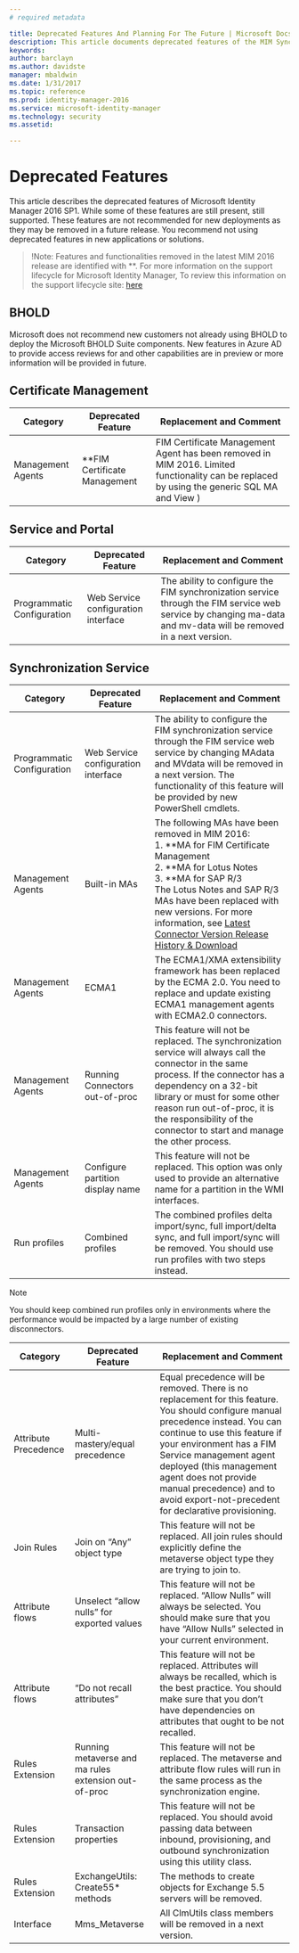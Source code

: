 ```yaml
---
# required metadata

title: Deprecated Features And Planning For The Future | Microsoft Docs
description: This article documents deprecated features of the MIM Synchronization service still available.
keywords:
author: barclayn
ms.author: davidste
manager: mbaldwin
ms.date: 1/31/2017
ms.topic: reference
ms.prod: identity-manager-2016
ms.service: microsoft-identity-manager
ms.technology: security
ms.assetid:

---
```


# Deprecated Features

This article describes the deprecated features of Microsoft Identity Manager 2016 SP1. While some of these features are still present, still supported. These features are not recommended for new deployments as they may be removed in a future release. You recommend not using deprecated features in new applications or solutions.

>!Note: Features and functionalities removed in the latest MIM 2016 release are identified with **. For more information on the support lifecycle for Microsoft Identity Manager, To review this information on the support lifecycle site: [here](https://support.microsoft.com/en-us/lifecycle/search?alpha=Microsoft%20Forefront%20Identity%20Manager%202010%20R2%20Service%20Pack%201,Microsoft%20Identity%20Manager%202016,Microsoft%20Forefront%20Identity%20Manager%202010)


## BHOLD 

Microsoft does not recommend new customers not already using BHOLD to deploy the Microsoft BHOLD Suite components.  New features in Azure AD to provide access reviews for and other capabilities are in preview or more information will be provided in future.

## Certificate Management 
| **Category**                | **Deprecated Feature**              | **Replacement and Comment**           |
|-----------------------------|-------------------------------------|----------------------------------------------|
| Management Agents | **FIM Certificate Management | FIM Certificate Management Agent has been removed in MIM 2016.  Limited functionality can be replaced by using the generic SQL MA and View )                                                              |

## Service and Portal

| **Category**                | **Deprecated Feature**              | **Replacement and Comment**           |
|-----------------------------|-------------------------------------|----------------------------------------------|
| Programmatic Configuration | Web Service configuration interface | The ability to configure the FIM synchronization service through the FIM service web service by changing ma-data and mv-data will be removed in a next version.                                                              |

## Synchronization Service 

| **Category**                | **Deprecated Feature**              | **Replacement and Comment**           |
|-----------------------------|-------------------------------------|----------------------------------------------|
| Programmatic Configuration | Web Service configuration interface | The ability to configure the FIM synchronization service through the FIM service web service by changing MAdata and MVdata will be removed in a next version. The functionality of this feature will be provided by new PowerShell cmdlets.                                                              |
| Management Agents           | Built-in MAs                        | The following MAs have been removed in MIM 2016: </br> 1.  **MA for FIM Certificate Management </br>2.  **MA for Lotus Notes</br> 3.  **MA for SAP R/3 </br> The Lotus Notes and SAP R/3 MAs have been replaced with new versions. For more information, see [Latest Connector Version Release History & Download](https://docs.microsoft.com/en-us/azure/active-directory/connect/active-directory-aadconnectsync-connector-version-history)                                                                                                                                                                                                                                              |
| Management Agents           | ECMA1                               | The ECMA1/XMA extensibility framework has been replaced by the ECMA 2.0. You need to replace and update existing ECMA1 management agents with ECMA2.0 connectors.                                                                                                                                          |
| Management Agents           | Running Connectors out-of-proc      | This feature will not be replaced. The synchronization service will always call the connector in the same process. If the connector has a dependency on a 32-bit library or must for some other reason run out-of-proc, it is the responsibility of the connector to start and manage the other process. |
| Management Agents           | Configure partition display name    | This feature will not be replaced. This option was only used to provide an alternative name for a partition in the WMI interfaces.                                                                                                                                                                       |
| Run profiles                | Combined profiles                   | The combined profiles delta import/sync, full import/delta sync, and full import/sync will be removed. You should use run profiles with two steps instead. 

>[!NOTE]
You should keep combined run profiles only in environments where the performance would be impacted by a large number of existing disconnectors.


| **Category**                | **Deprecated Feature**              | **Replacement and Comment**           |
|--------|-------|---|    
| Attribute Precedence | Multi- mastery/equal precedence                       | Equal precedence will be removed. There is no replacement for this feature. You should configure manual precedence instead. You can continue to use this feature if your environment has a FIM Service management agent deployed (this management agent does not provide manual precedence) and to avoid export-not-precedent for declarative provisioning. |
| Join Rules           | Join on “Any” object type                             | This feature will not be replaced. All join rules should explicitly define the metaverse object type they are trying to join to.       |
| Attribute flows      | Unselect “allow nulls” for exported values            | This feature will not be replaced. “Allow Nulls” will always be selected. You should make sure that you have “Allow Nulls” selected in your current environment.  |
| Attribute flows      | “Do not recall attributes”                            | This feature will not be replaced. Attributes will always be recalled, which is the best practice. You should make sure that you don’t have dependencies on attributes that ought to be not recalled.  |
| Rules Extension      | Running metaverse and ma rules extension out- of-proc | This feature will not be replaced. The metaverse and attribute flow rules will run in the same process as the synchronization engine.       |
| Rules Extension      | Transaction properties                                | This feature will not be replaced. You should avoid passing data between inbound, provisioning, and outbound synchronization using this utility class.  |
| Rules Extension      | ExchangeUtils: Create55\* methods                     | The methods to create objects for Exchange 5.5 servers will be removed.        |
| Interface            | Mms_Metaverse                                        | All ClmUtils class members will be removed in a next version.   |
